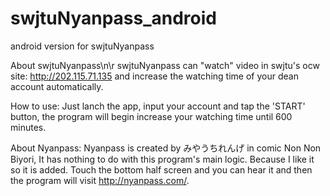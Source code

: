 # swjtuNyanpass_android
android version for swjtuNyanpass

About swjtuNyanpass\n\r
swjtuNyanpass can "watch" video in swjtu's ocw site: http://202.115.71.135 and increase the watching time of your dean account automatically.

How to use:
Just lanch the app, input your account and tap the 'START' button, the program will begin increase your watching time until 600 minutes.

About Nyanpass:
Nyanpass is created by みやうちれんげ in comic Non Non Biyori, It has nothing to do with this program's main logic. Because I like it so it is added. Touch the bottom half screen and you can hear it and then the program will visit http://nyanpass.com/.

